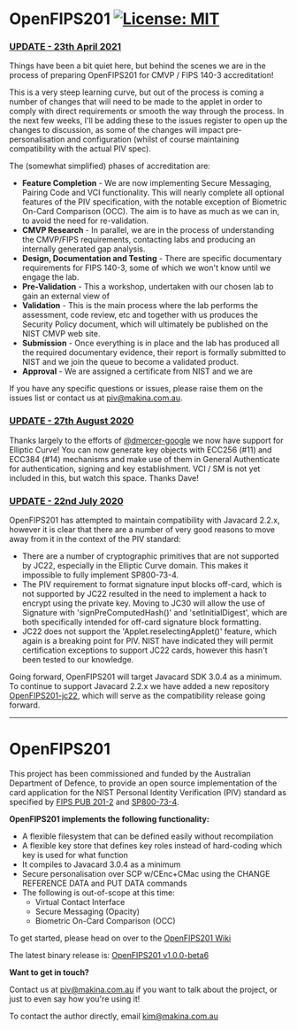 # OpenFIPS201 [![License: MIT](https://img.shields.io/badge/License-MIT-yellow.svg)](https://opensource.org/licenses/MIT)

### **<u>UPDATE - 23th April 2021</u>**
Things have been a bit quiet here, but behind the scenes we are in the process of preparing OpenFIPS201 for CMVP / FIPS 140-3 accreditation! 

This is a very steep learning curve, but out of the process is coming a number of changes that will need to be made to the applet in order to comply with direct requirements or smooth the way through the process. In the next few weeks, I'll be adding these to the issues register to open up the changes to discussion, as some of the changes will impact pre-personalisation and configuration (whilst of course maintaining compatibility with the actual PIV spec).

The (somewhat simplified) phases of accreditation are:
- **Feature Completion** - We are now implementing Secure Messaging, Pairing Code and VCI functionality. This will nearly complete all optional features of the PIV specification, with the notable exception of Biometric On-Card Comparison (OCC). The aim is to have as much as we can in, to avoid the need for re-validation.
- **CMVP Research** - In parallel, we are in the process of understanding the CMVP/FIPS requirements, contacting labs and producing an internally generated gap analysis. 
- **Design, Documentation and Testing** - There are specific documentary requirements for FIPS 140-3, some of which we won't know until we engage the lab.
- **Pre-Validation** - This a workshop, undertaken with our chosen lab to gain an external view of 
- **Validation** - This is the main process where the lab performs the assessment, code review, etc and together with us produces the Security Policy document, which will ultimately be published on the NIST CMVP web site.
- **Submission** - Once everything is in place and the lab has produced all the required documentary evidence, their report is formally submitted to NIST and we join the queue to become a validated product.
- **Approval** - We are assigned a certificate from NIST and we are 

If you have any specific questions or issues, please raise them on the issues list or contact us at piv@makina.com.au.


### **<u>UPDATE - 27th August 2020</u>**
Thanks largely to the efforts of [@dmercer-google](https://github.com/dmercer-google) we now have support for Elliptic Curve! You can now generate key objects with ECC256 (#11) and ECC384 (#14) mechanisms and make use of them in General Authenticate for authentication, signing and key establishment. VCI / SM is not yet included in this, but watch this space. Thanks Dave!


### **<u>UPDATE - 22nd July 2020</u>**

OpenFIPS201 has attempted to maintain compatibility with Javacard 2.2.x, however it is clear that there are a number of very good reasons to move away from it in the context of the PIV standard:
* There are a number of cryptographic primitives that are not supported by JC22, especially in the Elliptic Curve domain. This makes it impossible to fully implement SP800-73-4. 
* The PIV requirement to format signature input blocks off-card, which is not supported by JC22 resulted in the need to implement a hack to encrypt using the private key. Moving to JC30 will allow the use of Signature with 'signPreComputedHash()' and 'setInitialDigest', which are both specifically intended for off-card signature block formatting.
* JC22 does not support the 'Applet.reselectingApplet()' feature, which again is a breaking point for PIV. NIST have indicated they will permit certification exceptions to support JC22 cards, however this hasn't been tested to our knowledge.

Going forward, OpenFIPS201 will target Javacard SDK 3.0.4 as a minimum. To continue to support Javacard 2.2.x we have added a new repository [OpenFIPS201-jc22](https://github.com/makinako/OpenFIPS201-jc22), which will serve as the compatibility release going forward.

---

# OpenFIPS201

This project has been commissioned and funded by the Australian Department of Defence, to provide an open source implementation of the card application for the NIST Personal Identity Verification (PIV) standard as specified by [FIPS PUB 201-2](https://en.wikipedia.org/wiki/FIPS_201) and [SP800-73-4](http://nvlpubs.nist.gov/nistpubs/SpecialPublications/NIST.SP.800-73-4.pdf). 

**OpenFIPS201 implements the following functionality:**

* A flexible filesystem that can be defined easily without recompilation
* A flexible key store that defines key roles instead of hard-coding which key is used for what function
* It compiles to Javacard 3.0.4 as a minimum
* Secure personalisation over SCP w/CEnc+CMac using the CHANGE REFERENCE DATA and PUT DATA commands
* The following is out-of-scope at this time:
  * Virtual Contact Interface
  * Secure Messaging (Opacity)
  * Biometric On-Card Comparison (OCC)
  

To get started, please head on over to the [OpenFIPS201 Wiki](https://github.com/makinako/OpenFIPS201/wiki)

The latest binary release is: [OpenFIPS201 v1.0.0-beta6](https://github.com/makinako/OpenFIPS201/releases/tag/v1.0.0-beta6)


**Want to get in touch?**

Contact us at piv@makina.com.au if you want to talk about the project, or just to even say how you're using it!

To contact the author directly, email kim@makina.com.au
